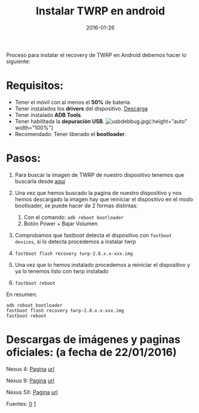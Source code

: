 ﻿---
title: Instalar TWRP en android
description: Proceso para instalar el recovery de TWRP en Android debemos hacer lo siguiente
date: 2016-01-26
slug: instalar-twrp-en-android
image: "covers/android.png"
tags:
  - android
  - twrp
categories: 
  - Android
---

Proceso para instalar el recovery de TWRP en Android debemos hacer lo siguiente:

# Requisitos:
* Tener el móvil con al menos el **50%** de batería.
* Tener instalados los **drivers** del dispositivo. [Descarga][drivers]
* Tener instalado **ADB Tools**.
* Tener habilitada la **depuración USB**.
    ![usbdebbug.jpg](/images/usbdebbug.jpg){:height="auto" width="100%"}
* Recomendado: Tener liberado el **bootloader**.

[drivers]: http://developer.android.com/intl/es/sdk/win-usb.html


# Pasos:

1. Para buscar la imagen de TWRP de nuestro dispositivo tenemos que buscarla desde [aquí][devices]

2. Una vez que hemos buscado la pagina de nuestro dispositivo y nos hemos descargado la imagen hay que reiniciar el dispositivo en el modo bootloader, se puede hacer de 2 formas distintas:

    1. Con el comando: `adb reboot bootloader`
    2. Botón Power + Bajar Volumen


3. Comprobamos que fastboot detecta el dispositivo con `fastboot devices`, si lo detecta procedemos a instalar twrp

4. `fastboot flash recovery twrp-2.8.x.x-xxx.img`

5. Una vez que lo hemos instalado procedemos a reiniciar el dispositivo y ya lo tenemos listo con twrp instalado

6. `fastboot reboot`

En resumen:
```
adb reboot bootloader
fastboot flash recovery twrp-2.8.x.x-xxx.img
fastboot reboot
```

[devices]: https://twrp.me/Devices/


# Descargas de imágenes y paginas oficiales: (a fecha de 22/01/2016)

Nexus 4: [Pagina][n4] [url][url4]

Nexus 9: [Pagina][n9] [url][url9]

Nexus 5X: [Pagina][n5x] [url][url5x]

[n4]: https://twrp.me/devices/lgnexus4.html
[url4]: https://dl.twrp.me/mako/
[n9]: https://twrp.me/devices/htcnexus9.html
[url9]: https://dl.twrp.me/flounder/
[n5x]: https://twrp.me/devices/lgnexus5x.html
[url5x]: https://dl.twrp.me/bullhead/



Fuentes: [0][0] [1][1]

[0]: http://androiding.how/how-to-install-twrp-recovery-via-fastboot/
[1]: https://getmovil.com/nexus/instalar-android-4-4-4/
